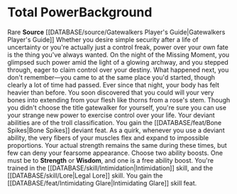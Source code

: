 ﻿---
id: '347'
name: Total Power
source: '[[DATABASE/source/Gatewalkers Player''s Guide|Gatewalkers Player''s Guide]]'

---
# Total Power<span class="item-type">Background</span>

<span class="trait-rare item-trait">Rare</span>
**Source** [[DATABASE/source/Gatewalkers Player's Guide|Gatewalkers Player's Guide]]
Whether you desire simple security after a life of uncertainty or you're actually just a control freak, power over your own fate is the thing you've always wanted. On the night of the Missing Moment, you glimpsed such power amid the light of a glowing archway, and you stepped through, eager to claim control over your destiny. What happened next, you don't remember—you came to at the same place you'd started, though clearly a lot of time had passed. Ever since that night, your body has felt heavier than before. You soon discovered that you could will your very bones into extending from your flesh like thorns from a rose's stem. Though you didn't choose the title gatewalker for yourself, you're sure you can use your strange new power to exercise control over your life.
 Your deviant abilities are of the troll classification. You gain the [[DATABASE/feat/Bone Spikes|Bone Spikes]] deviant feat. As a quirk, whenever you use a deviant ability, the very fibers of your muscles flex and expand to impossible proportions. Your actual strength remains the same during these times, but few can deny your fearsome appearance.
Choose two ability boosts. One must be to **Strength** or **Wisdom**, and one is a free ability boost.
You're trained in the [[DATABASE/skill/Intimidation|Intimidation]] skill, and the [[DATABASE/skill/Lore|Legal Lore]] skill. You gain the [[DATABASE/feat/Intimidating Glare|Intimidating Glare]] skill feat.